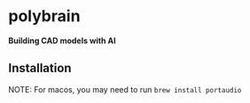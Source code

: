 # polybrain

**Building CAD models with AI**


## Installation

NOTE: For macos, you may need to run `brew install portaudio`